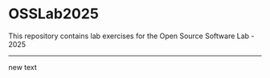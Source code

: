 # OSSLab2025

This repository contains lab exercises for the Open Source Software Lab - 2025

---
new text
